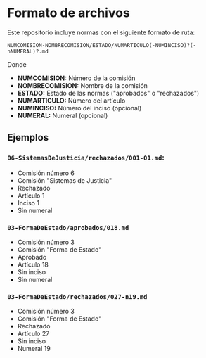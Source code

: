 
# Formato de archivos

Este repositorio incluye normas con el siguiente formato de ruta:

```
NUMCOMISION-NOMBRECOMISION/ESTADO/NUMARTICULO(-NUMINCISO)?(-nNUMERAL)?.md
```

Donde

- **NUMCOMISION:** Número de la comisión
- **NOMBRECOMISION:** Nombre de la comisión
- **ESTADO:** Estado de las normas ("aprobados" o "rechazados")
- **NUMARTICULO:** Número del artículo
- **NUMINCISO:** Número del inciso (opcional)
- **NUMERAL:** Numeral (opcional)

## Ejemplos

### `06-SistemasDeJusticia/rechazados/001-01.md`:

- Comisión número 6
- Comisión "Sistemas de Justicia"
- Rechazado
- Artículo 1
- Inciso 1
- Sin numeral

### `03-FormaDeEstado/aprobados/018.md`

- Comisión número 3
- Comisión "Forma de Estado"
- Aprobado
- Artículo 18
- Sin inciso
- Sin numeral

### `03-FormaDeEstado/rechazados/027-n19.md`

- Comisión número 3
- Comisión "Forma de Estado"
- Rechazado
- Artículo 27
- Sin inciso
- Numeral 19
